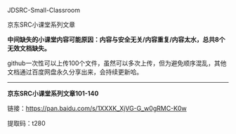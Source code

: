 JDSRC-Small-Classroom

京东SRC小课堂系列文章

**中间缺失的小课堂内容可能原因：内容与安全无关/内容重复/内容太水，总共8个无效文档缺失。**

github一次性可以上传100个文件，虽然可以多次上传，但为避免顺序混乱，其他文档通过百度网盘永久分享出来，会持续更新哈。

------------------------------------------------------------------------------------------------------------------------------------------

**京东SRC小课堂系列文章101-140**

链接：https://pan.baidu.com/s/1XXXK_XjVG-G_w0gRMC-K0w 

提取码：t280 



